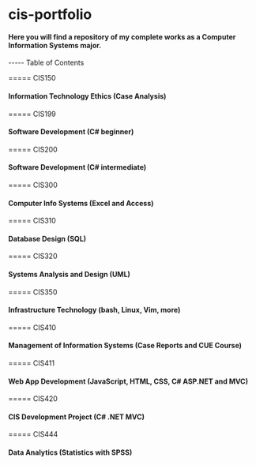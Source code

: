 # cis-portfolio

#### Here you will find a repository of my complete works as a Computer Information Systems major.

----- Table of Contents

===== CIS150
#### Information Technology Ethics (Case Analysis)


===== CIS199
#### Software Development (C# beginner)


===== CIS200
#### Software Development (C# intermediate)


===== CIS300
#### Computer Info Systems (Excel and Access)


===== CIS310
#### Database Design (SQL)


===== CIS320
#### Systems Analysis and Design (UML)


===== CIS350
#### Infrastructure Technology (bash, Linux, Vim, more)


===== CIS410
#### Management of Information Systems (Case Reports and CUE Course)


===== CIS411
#### Web App Development (JavaScript, HTML, CSS, C# ASP.NET and MVC)


===== CIS420
#### CIS Development Project (C# .NET MVC)


===== CIS444
#### Data Analytics (Statistics with SPSS)
